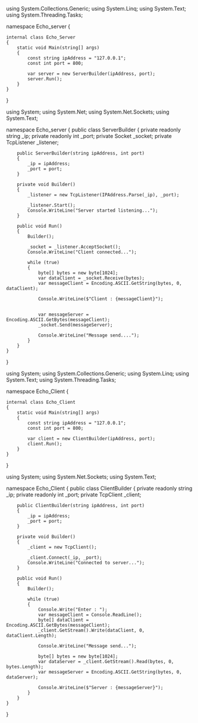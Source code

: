using System.Collections.Generic;
using System.Linq;
using System.Text;
using System.Threading.Tasks;

namespace Echo_server
{

    internal class Echo_Server
    {
        static void Main(string[] args)
        {
            const string ipAddress = "127.0.0.1";
            const int port = 800;

            var server = new ServerBuilder(ipAddress, port);
            server.Run();
        }
    }
}




using System;
using System.Net;
using System.Net.Sockets;
using System.Text;

namespace Echo_server
{
    public class ServerBuilder
    {
        private readonly string _ip;
        private readonly int _port;
        private Socket _socket;
        private TcpListener _listener;

        public ServerBuilder(string ipAddress, int port)
        {
            _ip = ipAddress;
            _port = port;
        }

        private void Builder()
        {
            _listener = new TcpListener(IPAddress.Parse(_ip), _port);

            _listener.Start();
            Console.WriteLine("Server started listening...");
        }

        public void Run()
        {
            Builder();

            _socket = _listener.AcceptSocket();
            Console.WriteLine("Client connected...");

            while (true)
            {
                byte[] bytes = new byte[1024];
                var dataClient = _socket.Receive(bytes);
                var messageClient = Encoding.ASCII.GetString(bytes, 0, dataClient);

                Console.WriteLine($"Client : {messageClient}");


                var messageServer = Encoding.ASCII.GetBytes(messageClient);
                _socket.Send(messageServer);

                Console.WriteLine("Message send....");
            }
        }
    }
}


using System;
using System.Collections.Generic;
using System.Linq;
using System.Text;
using System.Threading.Tasks;

namespace Echo_Client
{

    internal class Echo_Client
    {
        static void Main(string[] args)
        {
            const string ipAddress = "127.0.0.1";
            const int port = 800;

            var client = new ClientBuilder(ipAddress, port);
            client.Run();
        }
    }
}


using System;
using System.Net.Sockets;
using System.Text;

namespace Echo_Client
{
    public class ClientBuilder
    {
        private readonly string _ip;
        private readonly int _port;
        private TcpClient _client;

        public ClientBuilder(string ipAddress, int port)
        {
            _ip = ipAddress;
            _port = port;
        }

        private void Builder()
        {
            _client = new TcpClient();

            _client.Connect(_ip, _port);
            Console.WriteLine("Connected to server...");
        }

        public void Run()
        {
            Builder();

            while (true)
            {
                Console.Write("Enter : ");
                var messageClient = Console.ReadLine();
                byte[] dataClient = Encoding.ASCII.GetBytes(messageClient);
                _client.GetStream().Write(dataClient, 0, dataClient.Length);

                Console.WriteLine("Message send...");

                byte[] bytes = new byte[1024];
                var dataServer = _client.GetStream().Read(bytes, 0, bytes.Length);
                var messageServer = Encoding.ASCII.GetString(bytes, 0, dataServer);

                Console.WriteLine($"Server : {messageServer}");
            }
        }
    }
}

